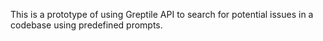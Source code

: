 This is a prototype of using Greptile API to search for potential issues in a codebase using predefined prompts.